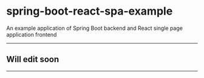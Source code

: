# spring-boot-react-spa-example
An example application of Spring Boot backend and React single page application frontend


---
## Will edit soon
---
